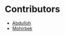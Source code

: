 # Contributors
- [Abdulloh](https://github.com/IbrohimMirxoshimov)
- [Mohirbek](https://github.com/mahercoder)